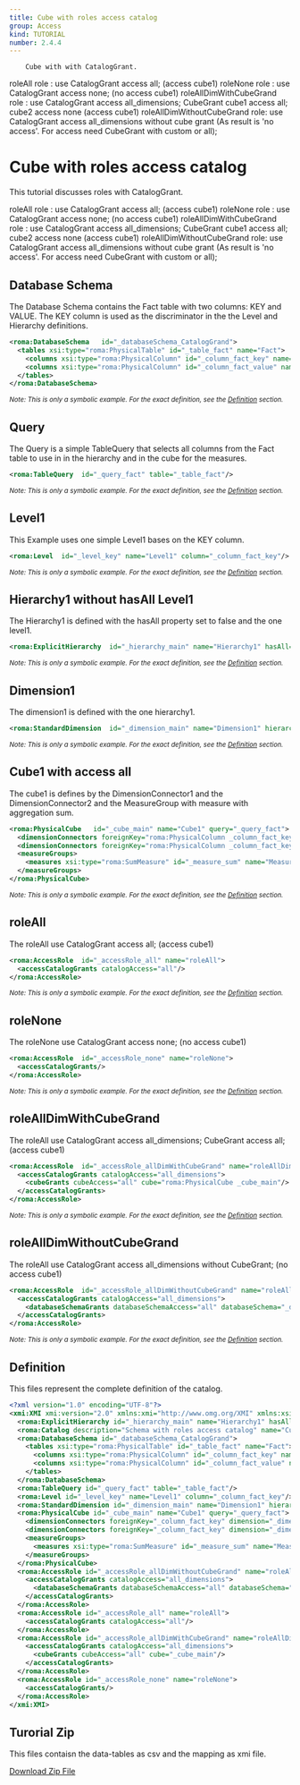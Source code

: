 ```yaml
---
title: Cube with roles access catalog
group: Access
kind: TUTORIAL
number: 2.4.4
---
```

        Cube with with CatalogGrant.
roleAll role                   : use CatalogGrant access all; (access cube1)
roleNone role                  : use CatalogGrant access none; (no access cube1)
roleAllDimWithCubeGrand role   : use CatalogGrant access all_dimensions; CubeGrant cube1 access all; cube2 access none (access cube1)
roleAllDimWithoutCubeGrand role: use CatalogGrant access all_dimensions without cube grant (As result is 'no access'. For access need CubeGrant with custom or all);


# Cube with roles access catalog

This tutorial discusses roles with CatalogGrant.

roleAll role                   : use CatalogGrant access all; (access cube1)
roleNone role                  : use CatalogGrant access none; (no access cube1)
roleAllDimWithCubeGrand role   : use CatalogGrant access all_dimensions; CubeGrant cube1 access all; cube2 access none (access cube1)
roleAllDimWithoutCubeGrand role: use CatalogGrant access all_dimensions without cube grant (As result is 'no access'. For access need CubeGrant with custom or all);


## Database Schema

The Database Schema contains the Fact table with two columns: KEY and VALUE. The KEY column is used as the discriminator in the the Level and Hierarchy definitions.


```xml
<roma:DatabaseSchema   id="_databaseSchema_CatalogGrand">
  <tables xsi:type="roma:PhysicalTable" id="_table_fact" name="Fact">
    <columns xsi:type="roma:PhysicalColumn" id="_column_fact_key" name="KEY"/>
    <columns xsi:type="roma:PhysicalColumn" id="_column_fact_value" name="VALUE" type="Integer"/>
  </tables>
</roma:DatabaseSchema>

```
*<small>Note: This is only a symbolic example. For the exact definition, see the [Definition](#definition) section.</small>*
## Query

The Query is a simple TableQuery that selects all columns from the Fact table to use in in the hierarchy and in the cube for the measures.


```xml
<roma:TableQuery  id="_query_fact" table="_table_fact"/>

```
*<small>Note: This is only a symbolic example. For the exact definition, see the [Definition](#definition) section.</small>*
## Level1

This Example uses one simple Level1 bases on the KEY column.


```xml
<roma:Level  id="_level_key" name="Level1" column="_column_fact_key"/>

```
*<small>Note: This is only a symbolic example. For the exact definition, see the [Definition](#definition) section.</small>*
## Hierarchy1 without hasAll Level1

The Hierarchy1 is defined with the hasAll property set to false and the one level1.


```xml
<roma:ExplicitHierarchy  id="_hierarchy_main" name="Hierarchy1" hasAll="false" primaryKey="_column_fact_key" query="_query_fact" levels="_level_key"/>

```
*<small>Note: This is only a symbolic example. For the exact definition, see the [Definition](#definition) section.</small>*
## Dimension1

The dimension1 is defined with the one hierarchy1.


```xml
<roma:StandardDimension  id="_dimension_main" name="Dimension1" hierarchies="roma:ExplicitHierarchy _hierarchy_main"/>

```
*<small>Note: This is only a symbolic example. For the exact definition, see the [Definition](#definition) section.</small>*
## Cube1 with access all

The cube1 is defines by the DimensionConnector1 and the DimensionConnector2  and the MeasureGroup with measure with aggregation sum.


```xml
<roma:PhysicalCube   id="_cube_main" name="Cube1" query="_query_fact">
  <dimensionConnectors foreignKey="roma:PhysicalColumn _column_fact_key" dimension="roma:StandardDimension _dimension_main" overrideDimensionName="Dimension1" id="_dimensionConnector_main"/>
  <dimensionConnectors foreignKey="roma:PhysicalColumn _column_fact_key" dimension="roma:StandardDimension _dimension_main" overrideDimensionName="Dimension2" id="_dimensionConnector_secondary"/>
  <measureGroups>
    <measures xsi:type="roma:SumMeasure" id="_measure_sum" name="Measure1" column="_column_fact_value"/>
  </measureGroups>
</roma:PhysicalCube>

```
*<small>Note: This is only a symbolic example. For the exact definition, see the [Definition](#definition) section.</small>*
## roleAll

The roleAll use CatalogGrant access all; (access cube1)


```xml
<roma:AccessRole  id="_accessRole_all" name="roleAll">
  <accessCatalogGrants catalogAccess="all"/>
</roma:AccessRole>

```
*<small>Note: This is only a symbolic example. For the exact definition, see the [Definition](#definition) section.</small>*
## roleNone

The roleNone use CatalogGrant access none; (no access cube1)


```xml
<roma:AccessRole  id="_accessRole_none" name="roleNone">
  <accessCatalogGrants/>
</roma:AccessRole>

```
*<small>Note: This is only a symbolic example. For the exact definition, see the [Definition](#definition) section.</small>*
## roleAllDimWithCubeGrand

The roleAll use CatalogGrant access all_dimensions; CubeGrant access all; (access cube1)


```xml
<roma:AccessRole  id="_accessRole_allDimWithCubeGrand" name="roleAllDimWithCubeGrand">
  <accessCatalogGrants catalogAccess="all_dimensions">
    <cubeGrants cubeAccess="all" cube="roma:PhysicalCube _cube_main"/>
  </accessCatalogGrants>
</roma:AccessRole>

```
*<small>Note: This is only a symbolic example. For the exact definition, see the [Definition](#definition) section.</small>*
## roleAllDimWithoutCubeGrand

The roleAll use CatalogGrant access all_dimensions without CubeGrant; (no access cube1)


```xml
<roma:AccessRole  id="_accessRole_allDimWithoutCubeGrand" name="roleAllDimWithoutCubeGrand">
  <accessCatalogGrants catalogAccess="all_dimensions">
    <databaseSchemaGrants databaseSchemaAccess="all" databaseSchema="_databaseSchema_CatalogGrand"/>
  </accessCatalogGrants>
</roma:AccessRole>

```
*<small>Note: This is only a symbolic example. For the exact definition, see the [Definition](#definition) section.</small>*

## Definition

This files represent the complete definition of the catalog.

```xml
<?xml version="1.0" encoding="UTF-8"?>
<xmi:XMI xmi:version="2.0" xmlns:xmi="http://www.omg.org/XMI" xmlns:xsi="http://www.w3.org/2001/XMLSchema-instance" xmlns:roma="https://www.daanse.org/spec/org.eclipse.daanse.rolap.mapping">
  <roma:ExplicitHierarchy id="_hierarchy_main" name="Hierarchy1" hasAll="false" primaryKey="_column_fact_key" query="_query_fact" levels="_level_key"/>
  <roma:Catalog description="Schema with roles access catalog" name="Cube with roles access catalog" cubes="_cube_main" accessRoles="_accessRole_all _accessRole_none _accessRole_allDimWithCubeGrand _accessRole_allDimWithoutCubeGrand" dbschemas="_databaseSchema_CatalogGrand"/>
  <roma:DatabaseSchema id="_databaseSchema_CatalogGrand">
    <tables xsi:type="roma:PhysicalTable" id="_table_fact" name="Fact">
      <columns xsi:type="roma:PhysicalColumn" id="_column_fact_key" name="KEY"/>
      <columns xsi:type="roma:PhysicalColumn" id="_column_fact_value" name="VALUE" type="Integer"/>
    </tables>
  </roma:DatabaseSchema>
  <roma:TableQuery id="_query_fact" table="_table_fact"/>
  <roma:Level id="_level_key" name="Level1" column="_column_fact_key"/>
  <roma:StandardDimension id="_dimension_main" name="Dimension1" hierarchies="_hierarchy_main"/>
  <roma:PhysicalCube id="_cube_main" name="Cube1" query="_query_fact">
    <dimensionConnectors foreignKey="_column_fact_key" dimension="_dimension_main" overrideDimensionName="Dimension1" id="_dimensionConnector_main"/>
    <dimensionConnectors foreignKey="_column_fact_key" dimension="_dimension_main" overrideDimensionName="Dimension2" id="_dimensionConnector_secondary"/>
    <measureGroups>
      <measures xsi:type="roma:SumMeasure" id="_measure_sum" name="Measure1" column="_column_fact_value"/>
    </measureGroups>
  </roma:PhysicalCube>
  <roma:AccessRole id="_accessRole_allDimWithoutCubeGrand" name="roleAllDimWithoutCubeGrand">
    <accessCatalogGrants catalogAccess="all_dimensions">
      <databaseSchemaGrants databaseSchemaAccess="all" databaseSchema="_databaseSchema_CatalogGrand"/>
    </accessCatalogGrants>
  </roma:AccessRole>
  <roma:AccessRole id="_accessRole_all" name="roleAll">
    <accessCatalogGrants catalogAccess="all"/>
  </roma:AccessRole>
  <roma:AccessRole id="_accessRole_allDimWithCubeGrand" name="roleAllDimWithCubeGrand">
    <accessCatalogGrants catalogAccess="all_dimensions">
      <cubeGrants cubeAccess="all" cube="_cube_main"/>
    </accessCatalogGrants>
  </roma:AccessRole>
  <roma:AccessRole id="_accessRole_none" name="roleNone">
    <accessCatalogGrants/>
  </roma:AccessRole>
</xmi:XMI>

```



## Turorial Zip
This files contaisn the data-tables as csv and the mapping as xmi file.

<a href="./zip/tutorial.access.cataloggrand.zip" download>Download Zip File</a>
